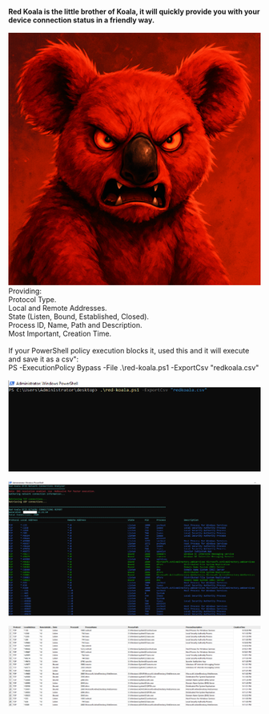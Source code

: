 **Red Koala is the little brother of Koala, it will quickly provide you with your device connection status in a friendly way.**
<br>
<br>
![](https://github.com/Gracchi/Project-Venus/blob/main/docs/redkoala.png)
<br>
Providing:
<br>
Protocol Type.
<br>
Local and Remote Addresses.
<br>
State (Listen, Bound, Established, Closed).
<br>
Process ID, Name, Path and Description.
<br>
Most Important, Creation Time.
<br>
<br>
If your PowerShell policy execution blocks it, used this and it will execute and save it as a csv":
<br>
PS  -ExecutionPolicy Bypass -File .\red-koala.ps1 -ExportCsv "redkoala.csv"
<br>
<br>
![](https://github.com/Gracchi/Project-Venus/blob/main/docs/redkoala1.png)
<br>
<br>
![](https://github.com/Gracchi/Project-Venus/blob/main/docs/redkoala2.png)
<br>
<br>
![](https://github.com/Gracchi/Project-Venus/blob/main/docs/redkoala3.png)
<br>
<br>


